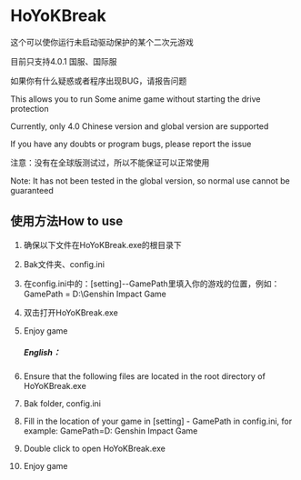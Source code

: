 # HoYoKBreak

这个可以使你运行未启动驱动保护的某个二次元游戏


目前只支持4.0.1 国服、国际服

如果你有什么疑惑或者程序出现BUG，请报告问题

This allows you to run Some anime game without starting the drive protection

Currently, only 4.0 Chinese version and global version are supported

If you have any doubts or program bugs, please report the issue


注意：没有在全球版测试过，所以不能保证可以正常使用

Note: It has not been tested in the global version, so normal use cannot be guaranteed


## 使用方法How to use

1. 确保以下文件在HoYoKBreak.exe的根目录下

2. Bak文件夹、config.ini

3. 在config.ini中的：[setting]--GamePath里填入你的游戏的位置，例如：GamePath = D:\Genshin Impact Game

4. 双击打开HoYoKBreak.exe

5. Enjoy game

   ##### English：

1. Ensure that the following files are located in the root directory of HoYoKBreak.exe

2. Bak folder, config.ini

3. Fill in the location of your game in [setting] - GamePath in config.ini, for example: GamePath=D: Genshin Impact Game

4. Double click to open HoYoKBreak.exe

5. Enjoy game
